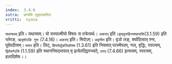```yaml
---
index:  3.4.6
sutra:  छन्दसि लुङ्लङलिटः
vritti:  nyasa
---
```


`यथायथम्` इति। यथास्वम्। यो यस्यात्मीयो विषयः स तत्रेत्यर्थः। `अकरत्` इति।`कृमृदृरुहिभ्यश्छन्दसि`(3.1.59) इति च्लेरङ, `ऋदृशोऽङि गुणः` (7.4.16)। `अकरम्` इति। मिपोऽम्। `अवृणीत` इति। वृञो लङ्, र्क्यादित्वात् श्ना, पूर्ववदीत्वम्। `ममार` इति। लिट्, `म्रियतेर्लुङलिङोश्च` (1.3.61) इति नियमात् परस्मैपदम्, णल्, वृद्धिः, रपरत्वम्, `द्विर्वचनेऽचि` (1.1.59) इति स्थाननिवद्भावात् मृ इत्येतद्द्विरुच्यते्, `उरत्` (7.4.66) इत्यत्वम्, रपरत्वम्, हलादिशेषः।।

